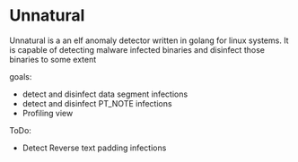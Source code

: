 # Unnatural

Unnatural is a an elf anomaly detector written in golang for linux systems.
It is capable of detecting malware infected binaries and disinfect those binaries to some extent

goals:
- detect and disinfect data segment infections
- detect and disinfect PT_NOTE infections
- Profiling view

ToDo:
- Detect Reverse text padding infections
